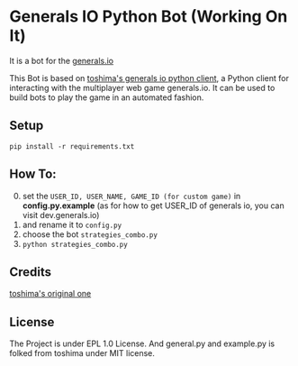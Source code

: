 # Generals IO Python Bot (Working On It)

It is a bot for the [generals.io](http://bot.generals.io) 

This Bot is based on [toshima's generals io python client](https://github.com/toshima/generalsio), a Python client for interacting with the multiplayer web game generals.io. It can be used to build bots to play the game in an automated fashion.


## Setup

    pip install -r requirements.txt


## How To:
0. set the `USER_ID, USER_NAME, GAME_ID (for custom game)` in **config.py.example**  (as for how to get USER_ID of generals io, you can visit dev.generals.io)
1. and rename it to `config.py`
1. choose the bot `strategies_combo.py`
2. `python strategies_combo.py`

## Credits
[toshima's original one](https://github.com/toshima/generalsio)


## License
The Project is under EPL 1.0 License.
And general.py and example.py is folked from toshima under MIT license.


